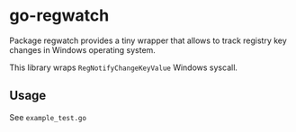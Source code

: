 # go-regwatch

Package regwatch provides a tiny wrapper that allows to track registry key changes
in Windows operating system.

This library wraps `RegNotifyChangeKeyValue` Windows syscall.

## Usage

See `example_test.go`